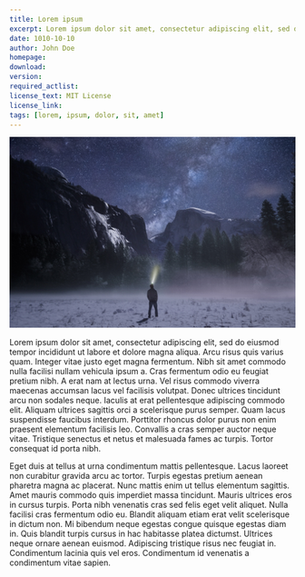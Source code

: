 ```yaml
---
title: Lorem ipsum
excerpt: Lorem ipsum dolor sit amet, consectetur adipiscing elit, sed do eiusmod tempor incididunt ut labore et dolore magna aliqua. Donec et odio pellentesque diam volutpat commodo sed egestas. Integer feugiat scelerisque varius morbi enim. Pellentesque elit ullamcorper dignissim cras tincidunt lobortis feugiat vivamus.
date: 1010-10-10
author: John Doe
homepage: 
download: 
version: 
required_actlist: 
license_text: MIT License
license_link: 
tags: [lorem, ipsum, dolor, sit, amet]
---
```


![](/img/bg.jpg)

Lorem ipsum dolor sit amet, consectetur adipiscing elit, sed do eiusmod tempor incididunt ut labore et dolore magna aliqua. Arcu risus quis varius quam. Integer vitae justo eget magna fermentum. Nibh sit amet commodo nulla facilisi nullam vehicula ipsum a. Cras fermentum odio eu feugiat pretium nibh. A erat nam at lectus urna. Vel risus commodo viverra maecenas accumsan lacus vel facilisis volutpat. Donec ultrices tincidunt arcu non sodales neque. Iaculis at erat pellentesque adipiscing commodo elit. Aliquam ultrices sagittis orci a scelerisque purus semper. Quam lacus suspendisse faucibus interdum. Porttitor rhoncus dolor purus non enim praesent elementum facilisis leo. Convallis a cras semper auctor neque vitae. Tristique senectus et netus et malesuada fames ac turpis. Tortor consequat id porta nibh.

Eget duis at tellus at urna condimentum mattis pellentesque. Lacus laoreet non curabitur gravida arcu ac tortor. Turpis egestas pretium aenean pharetra magna ac placerat. Nunc mattis enim ut tellus elementum sagittis. Amet mauris commodo quis imperdiet massa tincidunt. Mauris ultrices eros in cursus turpis. Porta nibh venenatis cras sed felis eget velit aliquet. Nulla facilisi cras fermentum odio eu. Blandit aliquam etiam erat velit scelerisque in dictum non. Mi bibendum neque egestas congue quisque egestas diam in. Quis blandit turpis cursus in hac habitasse platea dictumst. Ultrices neque ornare aenean euismod. Adipiscing tristique risus nec feugiat in. Condimentum lacinia quis vel eros. Condimentum id venenatis a condimentum vitae sapien.